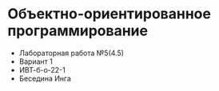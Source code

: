 # Объектно-ориентированное программирование

- Лабораторная работа №5(4.5)
- Вариант 1
- ИВТ-б-о-22-1
- Беседина Инга
